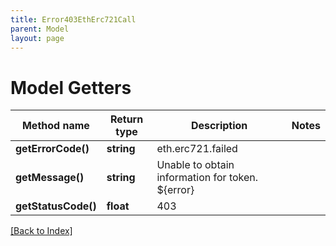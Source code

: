 ```yaml
---
title: Error403EthErc721Call
parent: Model
layout: page
---
```


# Model Getters

Method name | Return type | Description | Notes
------------ | ------------- | ------------- | -------------
**getErrorCode()** | **string** | eth.erc721.failed |
**getMessage()** | **string** | Unable to obtain information for token. ${error} |
**getStatusCode()** | **float** | 403 |

[[Back to Index]](../index.md)
